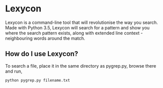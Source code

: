 # Lexycon
Lexycon is a command-line tool that will revolutionise the way you search. Made with Python 3.5, Lexycon will search for a
pattern and show you where the search pattern exists, along with extended line context - neighbouring words around the match.

## How do I use Lexycon?

To search a file, place it in the same directory as pygrep.py, browse there and run,
```
python pygrep.py filename.txt
```
